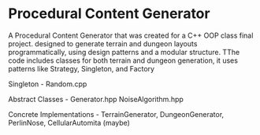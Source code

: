 # Procedural Content Generator

A Procedural Content Generator that was created for a C++ OOP class final project.
designed to generate terrain and dungeon layouts programmatically, using design
patterns and a modular structure. TThe code includes classes for both terrain and
dungeon generation, it uses patterns like Strategy, Singleton, and Factory

Singleton - Random.cpp

Abstract Classes - Generator.hpp NoiseAlgorithm.hpp

Concrete Implementations - TerrainGenerator, DungeonGenerator, PerlinNose, CellularAutomita (maybe)

